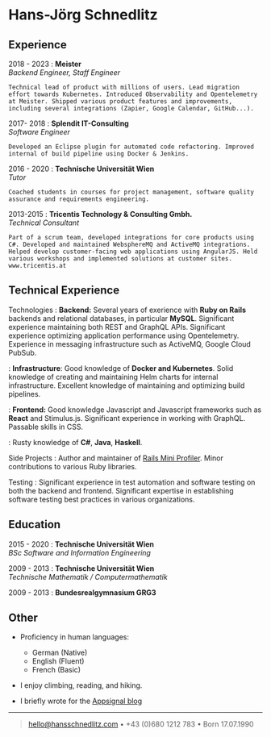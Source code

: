 Hans-Jörg Schnedlitz
============

Experience
----------

2018 - 2023
:   **Meister**  
    *Backend Engineer, Staff Engineer*

    Technical lead of product with millions of users. Lead migration effort towards Kubernetes. Introduced Observability and Opentelemetry at Meister. Shipped various product features and improvements, including several integrations (Zapier, Google Calendar, GitHub...). 

2017- 2018
:   **Splendit IT-Consulting**  
    *Software Engineer*

    Developed an Eclipse plugin for automated code refactoring. Improved internal of build pipeline using Docker & Jenkins. 

2016 - 2020
:   **Technische Universität Wien**  
    *Tutor*  

    Coached students in courses for project management, software quality assurance and requirements engineering.  

2013-2015
:   **Tricentis Technology & Consulting Gmbh.**   
    *Technical Consultant*

    Part of a scrum team, developed integrations for core products using C#. Developed and maintained WebsphereMQ and ActiveMQ integrations. Helped develop customer-facing web applications using AngularJS. Held various workshops and implemented solutions at customer sites.  
    www.tricentis.at

Technical Experience
--------------------

Technologies
:   **Backend:** Several years of exerience with **Ruby on Rails** backends and relational databases, in particular **MySQL**. Significant experience maintaining both REST and GraphQL APIs. Significant experience optimizing application performance using Opentelemetry. Experience in messaging infrastructure such as ActiveMQ, Google Cloud PubSub.

:   **Infrastructure**: Good knowledge of **Docker and Kubernetes**. Solid knowledge of creating and maintaining Helm charts for internal infrastructure. Excellent knowledge of maintaining and optimizing build pipelines.

:   **Frontend:** Good knowledge Javascript and Javascript frameworks such as **React** and Stimulus.js. Significant experience in working with GraphQL. Passable skills in CSS.

:   Rusty knowledge of **C#**, **Java**, **Haskell**.

Side Projects
:   Author and maintainer of [Rails Mini Profiler](https://github.com/hschne/rails-mini-profiler/). Minor contributions to various Ruby libraries.

Testing
:   Significant experience in test automation and software testing on both the backend and frontend. Significant expertise in establishing software testing best practices in various organizations.

Education
---------

2015 - 2020
:   **Technische Universität Wien**  
    *BSc Software and Information Engineering*

2009 - 2013
:   **Technische Universität Wien**  
    *Technische Mathematik / Computermathematik*

2009 - 2013
:   **Bundesrealgymnasium GRG3**  

## Other

* Proficiency in human languages:
     * German (Native)
     * English (Fluent)
     * French (Basic)

* I enjoy climbing, reading, and hiking. 
* I briefly wrote for the [Appsignal blog](https://blog.appsignal.com/)

----

> <hello@hansschnedlitz.com> • +43 (0)680 1212 783 •  Born 17.07.1990
